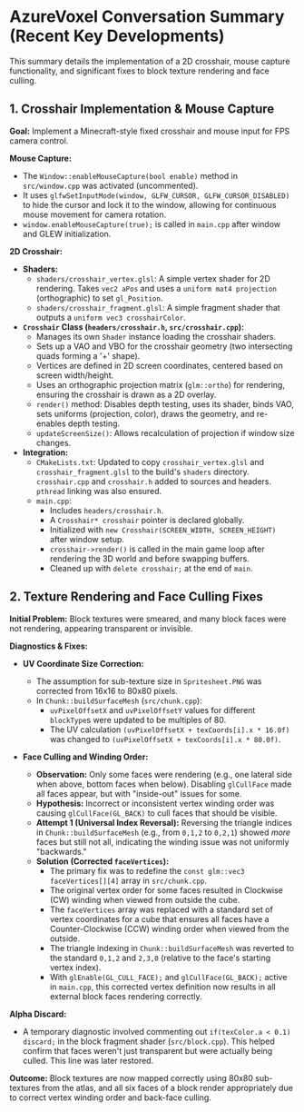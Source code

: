 # AzureVoxel Conversation Summary (Recent Key Developments)

This summary details the implementation of a 2D crosshair, mouse capture functionality, and significant fixes to block texture rendering and face culling.

## 1. Crosshair Implementation & Mouse Capture

**Goal:** Implement a Minecraft-style fixed crosshair and mouse input for FPS camera control.

**Mouse Capture:**
*   The `Window::enableMouseCapture(bool enable)` method in `src/window.cpp` was activated (uncommented).
*   It uses `glfwSetInputMode(window, GLFW_CURSOR, GLFW_CURSOR_DISABLED)` to hide the cursor and lock it to the window, allowing for continuous mouse movement for camera rotation.
*   `window.enableMouseCapture(true);` is called in `main.cpp` after window and GLEW initialization.

**2D Crosshair:**
*   **Shaders:**
    *   `shaders/crosshair_vertex.glsl`: A simple vertex shader for 2D rendering. Takes `vec2 aPos` and uses a `uniform mat4 projection` (orthographic) to set `gl_Position`.
    *   `shaders/crosshair_fragment.glsl`: A simple fragment shader that outputs a `uniform vec3 crosshairColor`.
*   **`Crosshair` Class (`headers/crosshair.h`, `src/crosshair.cpp`):**
    *   Manages its own `Shader` instance loading the crosshair shaders.
    *   Sets up a VAO and VBO for the crosshair geometry (two intersecting quads forming a '+' shape).
    *   Vertices are defined in 2D screen coordinates, centered based on screen width/height.
    *   Uses an orthographic projection matrix (`glm::ortho`) for rendering, ensuring the crosshair is drawn as a 2D overlay.
    *   `render()` method: Disables depth testing, uses its shader, binds VAO, sets uniforms (projection, color), draws the geometry, and re-enables depth testing.
    *   `updateScreenSize()`: Allows recalculation of projection if window size changes.
*   **Integration:**
    *   `CMakeLists.txt`: Updated to copy `crosshair_vertex.glsl` and `crosshair_fragment.glsl` to the build's `shaders` directory. `crosshair.cpp` and `crosshair.h` added to sources and headers. `pthread` linking was also ensured.
    *   `main.cpp`:
        *   Includes `headers/crosshair.h`.
        *   A `Crosshair* crosshair` pointer is declared globally.
        *   Initialized with `new Crosshair(SCREEN_WIDTH, SCREEN_HEIGHT)` after window setup.
        *   `crosshair->render()` is called in the main game loop after rendering the 3D world and before swapping buffers.
        *   Cleaned up with `delete crosshair;` at the end of `main`.

## 2. Texture Rendering and Face Culling Fixes

**Initial Problem:** Block textures were smeared, and many block faces were not rendering, appearing transparent or invisible.

**Diagnostics & Fixes:**

*   **UV Coordinate Size Correction:**
    *   The assumption for sub-texture size in `Spritesheet.PNG` was corrected from 16x16 to 80x80 pixels.
    *   In `Chunk::buildSurfaceMesh` (`src/chunk.cpp`):
        *   `uvPixelOffsetX` and `uvPixelOffsetY` values for different `blockType`s were updated to be multiples of 80.
        *   The UV calculation `(uvPixelOffsetX + texCoords[i].x * 16.0f)` was changed to `(uvPixelOffsetX + texCoords[i].x * 80.0f)`.

*   **Face Culling and Winding Order:**
    *   **Observation:** Only some faces were rendering (e.g., one lateral side when above, bottom faces when below). Disabling `glCullFace` made all faces appear, but with "inside-out" issues for some.
    *   **Hypothesis:** Incorrect or inconsistent vertex winding order was causing `glCullFace(GL_BACK)` to cull faces that should be visible.
    *   **Attempt 1 (Universal Index Reversal):** Reversing the triangle indices in `Chunk::buildSurfaceMesh` (e.g., from `0,1,2` to `0,2,1`) showed *more* faces but still not all, indicating the winding issue was not uniformly "backwards."
    *   **Solution (Corrected `faceVertices`):**
        *   The primary fix was to redefine the `const glm::vec3 faceVertices[][4]` array in `src/chunk.cpp`.
        *   The original vertex order for some faces resulted in Clockwise (CW) winding when viewed from outside the cube.
        *   The `faceVertices` array was replaced with a standard set of vertex coordinates for a cube that ensures all faces have a Counter-Clockwise (CCW) winding order when viewed from the outside.
        *   The triangle indexing in `Chunk::buildSurfaceMesh` was reverted to the standard `0,1,2` and `2,3,0` (relative to the face's starting vertex index).
        *   With `glEnable(GL_CULL_FACE);` and `glCullFace(GL_BACK);` active in `main.cpp`, this corrected vertex definition now results in all external block faces rendering correctly.

**Alpha Discard:**
*   A temporary diagnostic involved commenting out `if(texColor.a < 0.1) discard;` in the block fragment shader (`src/block.cpp`). This helped confirm that faces weren't just transparent but were actually being culled. This line was later restored.

**Outcome:** Block textures are now mapped correctly using 80x80 sub-textures from the atlas, and all six faces of a block render appropriately due to correct vertex winding order and back-face culling. 